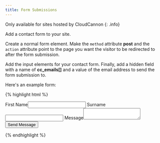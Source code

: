 ```yaml
---
title: Form Submissions
---
```

Only available for sites hosted by CloudCannon
{: .info}

Add a contact form to your site.

Create a normal form element. Make the `method` attribute **post** and the `action` attribute point to the page you want the visitor to be redirected to after the form submission.

Add the input elements for your contact form. Finally, add a hidden field with a name of **cc_emails[]** and a value of the email address to send the form submission to.

Here's an example form:

{% highlight html %}
<form method="post" action="/success.html">
  <label>First Name</label><input type="text" name="first_name" />
  <label>Surname</label><input type="text" name="surname" />
  <label>Message</label><textarea name="message"></textarea>
  <input type="hidden" name="cc_emails[]" value="mike@cloudcannon.com" />
  <input type="hidden" name="cc_emails[]" value="george@cloudcannon.com" />

  <input type="submit" value="Send Message" />
</form>
{% endhighlight %}
